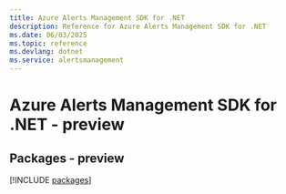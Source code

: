 ```yaml
---
title: Azure Alerts Management SDK for .NET
description: Reference for Azure Alerts Management SDK for .NET
ms.date: 06/03/2025
ms.topic: reference
ms.devlang: dotnet
ms.service: alertsmanagement
---
```

# Azure Alerts Management SDK for .NET - preview
## Packages - preview
[!INCLUDE [packages](alerts-management-index.md)]